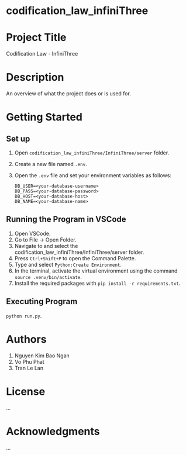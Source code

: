 # codification_law_infiniThree



# Project Title
Codification Law - InfiniThree

# Description
An overview of what the project does or is used for.

# Getting Started

## Set up
  1. Open `codification_law_infiniThree/InfiniThree/server` folder.
  2. Create a new file named `.env`.
  3. Open the `.env` file and set your environment variables as follows:
     
     ```
     DB_USER=<your-database-username>
     DB_PASS=<your-database-password>
     DB_HOST=<your-database-host>
     DB_NAME=<your-database-name>
     ```

## Running the Program in VSCode
  1. Open VSCode.
  2. Go to File -> Open Folder.
  3. Navigate to and select the codification_law_infiniThree/InfiniThree/server folder.
  4. Press `Ctrl+Shift+P` to open the Command Palette.
  5. Type and select `Python:Create Environment`.
  6. In the terminal, activate the virtual environment using the command `source .venv/bin/activate`.
  7. Install the required packages with `pip install -r requirements.txt`.

## Executing Program
  `python run.py`.


# Authors
  1. Nguyen Kim Bao Ngan
  2. Vo Phu Phat
  3. Tran Le Lan

# License
...

# Acknowledgments
...
